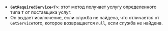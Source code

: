 - **`GetRequiredService<T>`**: этот метод получает услугу определенного типа `T` от поставщика услуг. 
- Он выдает исключение, если служба не найдена, что отличается от `GetService`того, которое возвращается `null`, если служба не найдена.